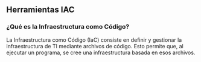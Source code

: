 <h2 align="left"> Herramientas IAC </h2>

<h3> ¿Qué es la Infraestructura como Código? </h3>

<p align="left"> 
La Infraestructura como Código (IaC) consiste en definir y gestionar la infraestructura de TI mediante archivos de código. Esto permite que, al ejecutar un programa, se cree una infraestructura basada en esos archivos. </p>